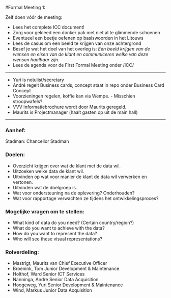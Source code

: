 #Formal Meeting 1:

Zelf doen vóór de meeting:
- Lees het complete ICC document!
- Zorg voor gekleed een donker pak met niet al te glimmende schoenen
- Eventueel een beetje oefenen op basiswoorden in het Litouws
- Lees de casus om een beeld te krijgen van onze achtergrond
- Besef je wat het doel van het overleg is: _Een beeld krijgen van de wensen en eisen van de klant en communiceren welke van deze wensen haalbaar zijn._
- Lees de agenda voor de First Formal Meeting onder /ICC/

---

- Yuri is notulist/secretary
- André regelt Business cards, concept staat in repo onder Business Card Concept
- Voorzieningen regelen, koffie kan via Wempe. - Misschien stroopwafels?
- VVV Informatiebrochure wordt door Maurits geregeld.
- Maurits is Projectmanager (haalt gasten op uit de main hall)

---

### Aanhef:
Stadman: Chancellor Stadman

### Doelen:
- Overzicht krijgen over wat de klant met de data wil.
- Uitzoeken welke data de klant wil.
- Uitvinden op wat voor manier de klant de data wil verwerken en vertonen.
- Uitvinden wat de doelgroep is.
- Wat voor ondersteuning na de oplevering? Onderhouden?
- Wat voor rapportage verwachten ze tijdens het ontwikkelingsproces?

### Mogelijke vragen om te stellen:
- What kind of data do you need? (Certain country/region?)
- What do you want to achieve with the data?
- How do you want to represent the data?
- Who will see these visual representations?

### Rolverdeling:
- Mastrigt, Maurits van Chief Executive Officer 
- Broenink, Tom Junior Development & Maintenance 
- Holthof, Ward Senior ICT Services 
- Nanninga, André Senior Data Acquisition 
- Hoogeweg, Yuri Senior Development & Maintenance 
- Wind, Markus Junior Data Acquisition

